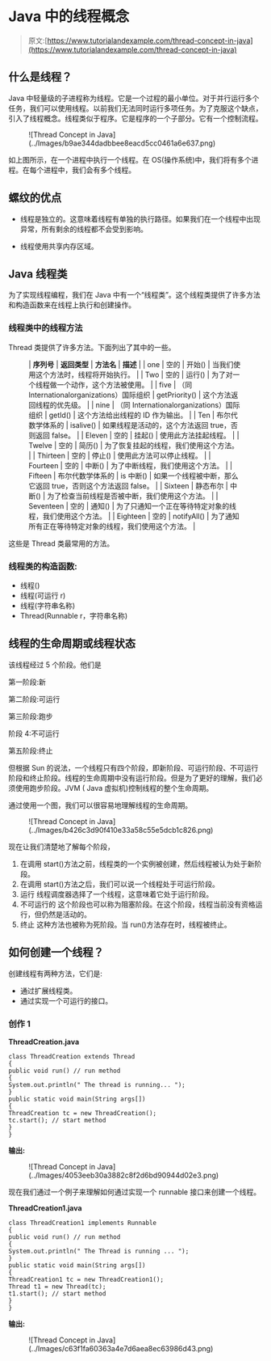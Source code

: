 # Java 中的线程概念

> 原文:[https://www.tutorialandexample.com/thread-concept-in-java](https://www.tutorialandexample.com/thread-concept-in-java)

## 什么是线程？

Java 中轻量级的子进程称为线程。它是一个过程的最小单位。对于并行运行多个任务，我们可以使用线程。以前我们无法同时运行多项任务。为了克服这个缺点，引入了线程概念。线程类似于程序。它是程序的一个子部分。它有一个控制流程。

<figure class="wp-block-image">![Thread Concept in Java](../Images/b9ae344dadbbee8eacd5cc0461a6e637.png)</figure>

如上图所示，在一个进程中执行一个线程。在 OS(操作系统)中，我们将有多个进程。在每个进程中，我们会有多个线程。

## 螺纹的优点

*   线程是独立的。这意味着线程有单独的执行路径。如果我们在一个线程中出现异常，所有剩余的线程都不会受到影响。

*   线程使用共享内存区域。

## Java 线程类

为了实现线程编程，我们在 Java 中有一个“线程类”。这个线程类提供了许多方法和构造函数来在线程上执行和创建操作。

### 线程类中的线程方法

Thread 类提供了许多方法。下面列出了其中的一些。

<figure class="wp-block-table">

| **序列号** | **返回类型** | **方法名** | **描述** |
| one | 空的 | 开始() | 当我们使用这个方法时，线程将开始执行。 |
| Two | 空的 | 运行() | 为了对一个线程做一个动作，这个方法被使用。 |
| five | （同 Internationalorganizations）国际组织 | getPriority() | 这个方法返回线程的优先级。 |
| nine | （同 Internationalorganizations）国际组织 | getId() | 这个方法给出线程的 ID 作为输出。 |
| Ten | 布尔代数学体系的 | isalive() | 如果线程是活动的，这个方法返回 true，否则返回 false。 |
| Eleven | 空的 | 挂起() | 使用此方法挂起线程。 |
| Twelve | 空的 | 简历() | 为了恢复挂起的线程，我们使用这个方法。 |
| Thirteen | 空的 | 停止() | 使用此方法可以停止线程。 |
| Fourteen | 空的 | 中断() | 为了中断线程，我们使用这个方法。 |
| Fifteen | 布尔代数学体系的 | is 中断() | 如果一个线程被中断，那么它返回 true，否则这个方法返回 false。 |
| Sixteen | 静态布尔 | 中断() | 为了检查当前线程是否被中断，我们使用这个方法。 |
| Seventeen | 空的 | 通知() | 为了只通知一个正在等待特定对象的线程，我们使用这个方法。 |
| Eighteen | 空的 | notifyAll() | 为了通知所有正在等待特定对象的线程，我们使用这个方法。 |

</figure>

这些是 Thread 类最常用的方法。

### 线程类的构造函数:

*   线程()
*   线程(可运行 r)
*   线程(字符串名称)
*   Thread(Runnable r，字符串名称)

## 线程的生命周期或线程状态

该线程经过 5 个阶段。他们是

第一阶段:新

第二阶段:可运行

第三阶段:跑步

阶段 4:不可运行

第五阶段:终止

但根据 Sun 的说法，一个线程只有四个阶段，即新阶段、可运行阶段、不可运行阶段和终止阶段。线程的生命周期中没有运行阶段。但是为了更好的理解，我们必须使用跑步阶段。JVM ( Java 虚拟机)控制线程的整个生命周期。

通过使用一个图，我们可以很容易地理解线程的生命周期。

<figure class="wp-block-image">![Thread Concept in Java](../Images/b426c3d90f410e33a58c55e5dcb1c826.png)</figure>

现在让我们清楚地了解每个阶段，

1.  在调用 start()方法之前，线程类的一个实例被创建，然后线程被认为处于新阶段。
2.  在调用 start()方法之后，我们可以说一个线程处于可运行阶段。
3.  运行
    线程调度器选择了一个线程，这意味着它处于运行阶段。
4.  不可运行的
    这个阶段也可以称为阻塞阶段。在这个阶段，线程当前没有资格运行，但仍然是活动的。
5.  终止
    这种方法也被称为死阶段。当 run()方法存在时，线程被终止。

## 如何创建一个线程？

创建线程有两种方法，它们是:

*   通过扩展线程类。
*   通过实现一个可运行的接口。

### 创作 1

**ThreadCreation.java**

```
class ThreadCreation extends Thread
{
public void run() // run method
{
System.out.println(" The thread is running... ");
}
public static void main(String args[])
{
ThreadCreation tc = new ThreadCreation();
tc.start(); // start method
}
} 
```

**输出:**

<figure class="wp-block-image">![Thread Concept in Java](../Images/4053eeb30a3882c8f2d6bd90944d02e3.png)</figure>

现在我们通过一个例子来理解如何通过实现一个 runnable 接口来创建一个线程。

**ThreadCreation1.java**

```
class ThreadCreation1 implements Runnable
{
public void run() // run method
{
System.out.println(" The Thread is running ... ");
}
public static void main(String args[])
{
ThreadCreation1 tc = new ThreadCreation1();
Thread t1 = new Thread(tc);
t1.start(); // start method
}
} 
```

**输出:**

<figure class="wp-block-image">![Thread Concept in Java](../Images/c63f1fa60363a4e7d6aea8ec63986d43.png)</figure>